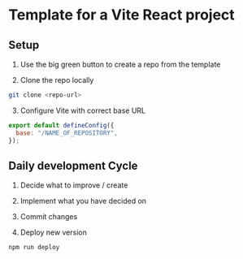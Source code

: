 # Template for a Vite React project

## Setup

1. Use the big green button to create a repo from the template

2. Clone the repo locally

```sh
git clone <repo-url>
```

3. Configure Vite with correct base URL

```js
export default defineConfig({
  base: "/NAME_OF_REPOSITORY",
});
```

## Daily development Cycle

1. Decide what to improve / create

2. Implement what you have decided on

3. Commit changes

4. Deploy new version

```sh
npm run deploy
```
